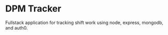 # DPM Tracker
Fullstack application for tracking shift work using node, express, mongodb, and auth0.

